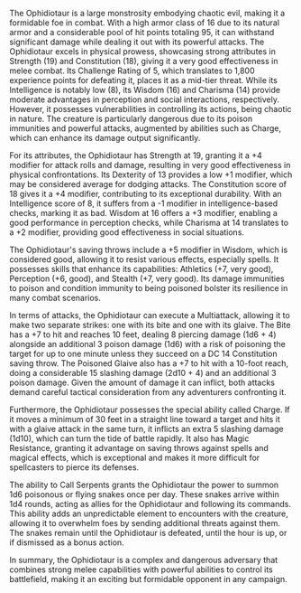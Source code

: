 The Ophidiotaur is a large monstrosity embodying chaotic evil, making it a formidable foe in combat. With a high armor class of 16 due to its natural armor and a considerable pool of hit points totaling 95, it can withstand significant damage while dealing it out with its powerful attacks. The Ophidiotaur excels in physical prowess, showcasing strong attributes in Strength (19) and Constitution (18), giving it a very good effectiveness in melee combat. Its Challenge Rating of 5, which translates to 1,800 experience points for defeating it, places it as a mid-tier threat. While its Intelligence is notably low (8), its Wisdom (16) and Charisma (14) provide moderate advantages in perception and social interactions, respectively. However, it possesses vulnerabilities in controlling its actions, being chaotic in nature. The creature is particularly dangerous due to its poison immunities and powerful attacks, augmented by abilities such as Charge, which can enhance its damage output significantly.

For its attributes, the Ophidiotaur has Strength at 19, granting it a +4 modifier for attack rolls and damage, resulting in very good effectiveness in physical confrontations. Its Dexterity of 13 provides a low +1 modifier, which may be considered average for dodging attacks. The Constitution score of 18 gives it a +4 modifier, contributing to its exceptional durability. With an Intelligence score of 8, it suffers from a -1 modifier in intelligence-based checks, marking it as bad. Wisdom at 16 offers a +3 modifier, enabling a good performance in perception checks, while Charisma at 14 translates to a +2 modifier, providing good effectiveness in social situations.

The Ophidiotaur's saving throws include a +5 modifier in Wisdom, which is considered good, allowing it to resist various effects, especially spells. It possesses skills that enhance its capabilities: Athletics (+7, very good), Perception (+6, good), and Stealth (+7, very good). Its damage immunities to poison and condition immunity to being poisoned bolster its resilience in many combat scenarios.

In terms of attacks, the Ophidiotaur can execute a Multiattack, allowing it to make two separate strikes: one with its bite and one with its glaive. The Bite has a +7 to hit and reaches 10 feet, dealing 8 piercing damage (1d6 + 4) alongside an additional 3 poison damage (1d6) with a risk of poisoning the target for up to one minute unless they succeed on a DC 14 Constitution saving throw. The Poisoned Glaive also has a +7 to hit with a 10-foot reach, doing a considerable 15 slashing damage (2d10 + 4) and an additional 3 poison damage. Given the amount of damage it can inflict, both attacks demand careful tactical consideration from any adventurers confronting it.

Furthermore, the Ophidiotaur possesses the special ability called Charge. If it moves a minimum of 30 feet in a straight line toward a target and hits it with a glaive attack in the same turn, it inflicts an extra 5 slashing damage (1d10), which can turn the tide of battle rapidly. It also has Magic Resistance, granting it advantage on saving throws against spells and magical effects, which is exceptional and makes it more difficult for spellcasters to pierce its defenses.

The ability to Call Serpents grants the Ophidiotaur the power to summon 1d6 poisonous or flying snakes once per day. These snakes arrive within 1d4 rounds, acting as allies for the Ophidiotaur and following its commands. This ability adds an unpredictable element to encounters with the creature, allowing it to overwhelm foes by sending additional threats against them. The snakes remain until the Ophidiotaur is defeated, until the hour is up, or if dismissed as a bonus action.

In summary, the Ophidiotaur is a complex and dangerous adversary that combines strong melee capabilities with powerful abilities to control its battlefield, making it an exciting but formidable opponent in any campaign.